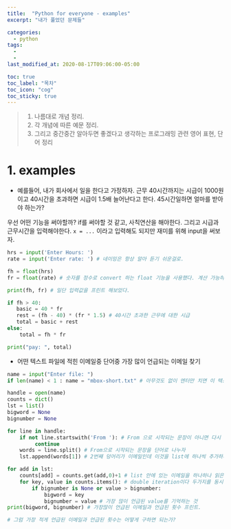 ```yaml
---
title:  "Python for everyone - examples"
excerpt: "내가 풀었던 문제들"

categories:
  - python
tags:
  - 
  - 
last_modified_at: 2020-08-17T09:06:00-05:00

toc: true
toc_label: "목차"
toc_icon: "cog"
toc_sticky: true
---
```


> 1. 나름대로 개념 정리.  
> 2. 각 개념에 따른 예문 정리.  
> 3. 그리고 중간중간 알아두면 좋겠다고 생각하는 프로그래밍 관련 영어 표현, 단어 정리


# 1. examples

- 예를들어, 내가 회사에서 일을 한다고 가정하자. 근무 40시간까지는 시급이 1000원이고 40시간을 초과하면 시급이 1.5배 늘어난다고 한다. 45시간일하면 얼마를 받아야 하는가?  

우선 어떤 기능을 써야할까? if를 써야할 것 같고, 사칙연산을 해야한다. 그리고 시급과 근무시간을 입력해야한다. `x = ...` 이라고 입력해도 되지만 재미를 위해 input을 써보자.

```python
hrs = input('Enter Hours: ')
rate = input('Enter rate: ') # 네이밍은 항상 알아 듣기 쉬운걸로.

fh = float(hrs)
fr = float(rate) # 숫자를 정수로 convert 하는 float 기능을 사용했다. 계산 가능하도록 준비시켰다.

print(fh, fr) # 일단 입력값을 프린트 해보았다.

if fh > 40:
   basic = 40 * fr
   rest = (fh - 40) * (fr * 1.5) # 40시간 초과한 근무에 대한 시급
   total = basic + rest
else:
    total = fh * fr

print("pay: ", total)
```

- 어떤 텍스트 파일에 적힌 이메일중 단어중 가장 많이 언급되는 이메일 찾기

```python    
name = input("Enter file: ")
if len(name) < 1 : name = "mbox-short.txt" # 아무것도 없이 엔터만 치면 이 텍스트파일을 열게끔 함

handle = open(name)
counts = dict()
lst = list()
bigword = None
bignumber = None

for line in handle:
    if not line.startswith('From '): # From 으로 시작되는 문장이 아니면 다시 찾으라
         continue
    words = line.split() # From으로 시작되는 문장을 단어로 나누자
    lst.append(words[1]) # 2번째 덩어리가 이메일인데 이것을 list에 하나씩 추가하자

for add in lst:
    counts[add] = counts.get(add,0)+1 # list 안에 있는 이메일을 하나하나 읽은 다음 없으면 value 를 dict 에 새로 추가 , 기존에 있으면 그 위에 + 1을 해서 value를 쌓아나감
    for key, value in counts.items(): # double iteration이다 두가지를 동시에 읽어내려감
        if bignumber is None or value > bignumber:
            bigword = key
            bignumber = value # 가장 많이 언급된 value를 기억하는 것
print(bigword, bignumber) # 가장많이 언급된 이메일과 언급된 횟수 프린트.

# 그럼 가장 적게 언급된 이메일과 언급된 횟수는 어떻게 구하면 되는가?
```

